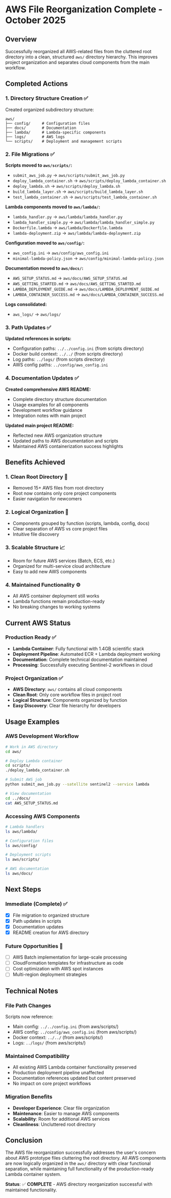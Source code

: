 # AWS File Reorganization Complete - October 2025

## Overview
Successfully reorganized all AWS-related files from the cluttered root directory into a clean, structured `aws/` directory hierarchy. This improves project organization and separates cloud components from the main workflow.

## Completed Actions

### 1. Directory Structure Creation ✅
Created organized subdirectory structure:
```
aws/
├── config/     # Configuration files
├── docs/       # Documentation
├── lambda/     # Lambda-specific components  
├── logs/       # AWS logs
└── scripts/    # Deployment and management scripts
```

### 2. File Migrations ✅
**Scripts moved to `aws/scripts/`:**
- `submit_aws_job.py` → `aws/scripts/submit_aws_job.py`
- `deploy_lambda_container.sh` → `aws/scripts/deploy_lambda_container.sh`
- `deploy_lambda.sh` → `aws/scripts/deploy_lambda.sh`
- `build_lambda_layer.sh` → `aws/scripts/build_lambda_layer.sh`
- `test_lambda_container.sh` → `aws/scripts/test_lambda_container.sh`

**Lambda components moved to `aws/lambda/`:**
- `lambda_handler.py` → `aws/lambda/lambda_handler.py`
- `lambda_handler_simple.py` → `aws/lambda/lambda_handler_simple.py`
- `Dockerfile.lambda` → `aws/lambda/Dockerfile.lambda`
- `lambda-deployment.zip` → `aws/lambda/lambda-deployment.zip`

**Configuration moved to `aws/config/`:**
- `aws_config.ini` → `aws/config/aws_config.ini`
- `minimal-lambda-policy.json` → `aws/config/minimal-lambda-policy.json`

**Documentation moved to `aws/docs/`:**
- `AWS_SETUP_STATUS.md` → `aws/docs/AWS_SETUP_STATUS.md`
- `AWS_GETTING_STARTED.md` → `aws/docs/AWS_GETTING_STARTED.md`
- `LAMBDA_DEPLOYMENT_GUIDE.md` → `aws/docs/LAMBDA_DEPLOYMENT_GUIDE.md`
- `LAMBDA_CONTAINER_SUCCESS.md` → `aws/docs/LAMBDA_CONTAINER_SUCCESS.md`

**Logs consolidated:**
- `aws_logs/` → `aws/logs/`

### 3. Path Updates ✅
**Updated references in scripts:**
- Configuration paths: `../../config.ini` (from scripts directory)
- Docker build context: `../../` (from scripts directory)
- Log paths: `../logs/` (from scripts directory)
- AWS config paths: `../config/aws_config.ini`

### 4. Documentation Updates ✅
**Created comprehensive AWS README:**
- Complete directory structure documentation
- Usage examples for all components
- Development workflow guidance
- Integration notes with main project

**Updated main project README:**
- Reflected new AWS organization structure
- Updated paths to AWS documentation and scripts
- Maintained AWS containerization success highlights

## Benefits Achieved

### 1. Clean Root Directory 🧹
- Removed 15+ AWS files from root directory
- Root now contains only core project components
- Easier navigation for newcomers

### 2. Logical Organization 📁
- Components grouped by function (scripts, lambda, config, docs)
- Clear separation of AWS vs core project files
- Intuitive file discovery

### 3. Scalable Structure 📈
- Room for future AWS services (Batch, ECS, etc.)
- Organized for multi-service cloud architecture
- Easy to add new AWS components

### 4. Maintained Functionality ⚙️
- All AWS container deployment still works
- Lambda functions remain production-ready
- No breaking changes to working systems

## Current AWS Status

### Production Ready ✅
- **Lambda Container**: Fully functional with 1.4GB scientific stack
- **Deployment Pipeline**: Automated ECR + Lambda deployment working
- **Documentation**: Complete technical documentation maintained
- **Processing**: Successfully executing Sentinel-2 workflows in cloud

### Project Organization ✅
- **AWS Directory**: `aws/` contains all cloud components
- **Clean Root**: Only core workflow files in project root
- **Logical Structure**: Components organized by function
- **Easy Discovery**: Clear file hierarchy for developers

## Usage Examples

### AWS Development Workflow
```bash
# Work in AWS directory
cd aws/

# Deploy Lambda container
cd scripts/
./deploy_lambda_container.sh

# Submit AWS job
python submit_aws_job.py --satellite sentinel2 --service lambda

# View documentation
cd ../docs/
cat AWS_SETUP_STATUS.md
```

### Accessing AWS Components
```bash
# Lambda handlers
ls aws/lambda/

# Configuration files
ls aws/config/

# Deployment scripts
ls aws/scripts/

# AWS documentation
ls aws/docs/
```

## Next Steps

### Immediate (Complete) ✅
- [x] File migration to organized structure
- [x] Path updates in scripts
- [x] Documentation updates
- [x] README creation for AWS directory

### Future Opportunities 🔮
- [ ] AWS Batch implementation for large-scale processing
- [ ] CloudFormation templates for infrastructure as code
- [ ] Cost optimization with AWS spot instances
- [ ] Multi-region deployment strategies

## Technical Notes

### File Path Changes
Scripts now reference:
- Main config: `../../config.ini` (from aws/scripts/)
- AWS config: `../config/aws_config.ini` (from aws/scripts/)
- Docker context: `../../` (from aws/scripts/)
- Logs: `../logs/` (from aws/scripts/)

### Maintained Compatibility
- All existing AWS Lambda container functionality preserved
- Production deployment pipeline unaffected
- Documentation references updated but content preserved
- No impact on core project workflows

### Migration Benefits
- **Developer Experience**: Clear file organization
- **Maintenance**: Easier to manage AWS components
- **Scalability**: Room for additional AWS services
- **Cleanliness**: Uncluttered root directory

## Conclusion

The AWS file reorganization successfully addresses the user's concern about AWS prototype files cluttering the root directory. All AWS components are now logically organized in the `aws/` directory with clear functional separation, while maintaining full functionality of the production-ready Lambda container system.

**Status**: ✅ **COMPLETE** - AWS directory reorganization successful with maintained functionality.